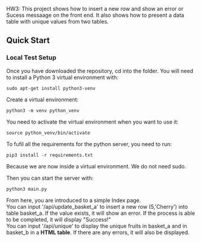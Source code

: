 HW3: This project shows how to insert a new row and show an error or Sucess messaage on the front end. It also shows how to present a data table with unique values from two tables.
## Quick Start
### Local Test Setup
Once you have downloaded the repository, cd into the folder.
You will need to install a Python 3 virtual environment with:
```
sudo apt-get install python3-venv
```

Create a virtual environment:
```
python3 -m venv python_venv
```

You need to activate the virtual environment when you want to use it:
```
source python_venv/bin/activate
```

To fufil all the requirements for the python server, you need to run:
```
pip3 install -r requirements.txt
```
Because we are now inside a virtual environment. We do not need sudo.

Then you can start the server with:
```
python3 main.py
```
From here, you are introduced to a simple Index page.<br>
You can input '/api/update_basket_a' to insert a new row (5,'Cherry') into table basket_a. If the value exists, it will show an error. If the process is able to be completed, it will display "Success!"<br>
You can input '/api/unique' to display the unique fruits in basket_a and in basket_b in a **HTML table**.
If there are any errors, it will also be displayed.